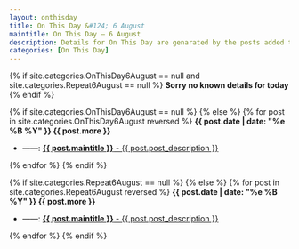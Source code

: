 ```yaml
---
layout: onthisday
title: On This Day &#124; 6 August
maintitle: On This Day — 6 August
description: Details for On This Day are genarated by the posts added to the website so the content is subject to changes/updates over time.
categories: [On This Day]
---
```


{% if site.categories.OnThisDay6August == null and site.categories.Repeat6August == null %}
<strong>Sorry no known details for today</strong>
{% endif %}

{% if site.categories.OnThisDay6August == null %}
{% else %}
{% for post in site.categories.OnThisDay6August reversed %}
<strong>{{ post.date | date: "%e %B %Y" }} {{ post.more }}</strong>
<ul>
<li> ——: <a href="{{ post.url }}"><strong>{{ post.maintitle }}</strong> - {{ post.post_description }}</a></li>
</ul>
{% endfor %}
{% endif %}

{% if site.categories.Repeat6August == null %}
{% else %}
{% for post in site.categories.Repeat6August reversed %}
<strong>{{ post.date | date: "%e %B %Y" }} {{ post.more }}</strong>
<ul>
<li> ——: <a href="{{ post.url }}"><strong>{{ post.maintitle }}</strong> - {{ post.post_description }}</a></li>
</ul>
{% endfor %}
{% endif %}
